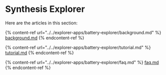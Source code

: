 # Synthesis Explorer

Here are the articles in this section:

{% content-ref url="../../explorer-apps/battery-explorer/background.md" %}
[background.md](../../explorer-apps/battery-explorer/background.md)
{% endcontent-ref %}

{% content-ref url="../../explorer-apps/battery-explorer/tutorial.md" %}
[tutorial.md](../../explorer-apps/battery-explorer/tutorial.md)
{% endcontent-ref %}

{% content-ref url="../../explorer-apps/battery-explorer/faq.md" %}
[faq.md](../../explorer-apps/battery-explorer/faq.md)
{% endcontent-ref %}

